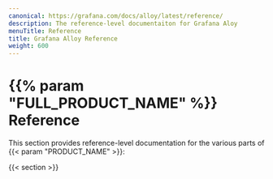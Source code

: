 ```yaml
---
canonical: https://grafana.com/docs/alloy/latest/reference/
description: The reference-level documentaiton for Grafana Aloy
menuTitle: Reference
title: Grafana Alloy Reference
weight: 600
---
```


# {{% param "FULL_PRODUCT_NAME" %}} Reference

This section provides reference-level documentation for the various parts of {{< param "PRODUCT_NAME" >}}:

{{< section >}}
